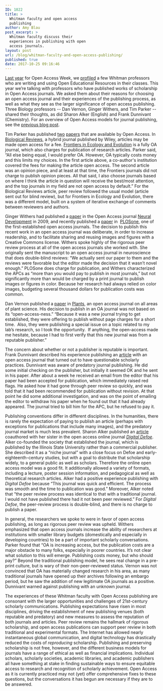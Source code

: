 ```yaml
---
ID: 1022
title: >
  Whitman faculty and open access
  publishing
author: Amy Blau
post_excerpt: >
  Whitman faculty discuss their
  experiences in publishing with open
  access journals.
layout: post
url: /blog/whitman-faculty-and-open-access-publishing/
published: true
date: 2017-10-25 09:16:46
---
```

<a href="https://library.whitman.edu/blog/open-access-week-2016/">Last year</a> for Open Access Week, we <a href="https://library.whitman.edu/blog/open-textbooks-math/">profiled</a> a few Whitman professors who are writing and using Open Educational Resources in their classes. This year we’re talking with professors who have published works of scholarship in Open Access journals. We asked them about their reasons for choosing an open access journal and their experiences of the publishing process, as well as what they see as the larger significance of open access publishing. Three Biology professors -- Dan Vernon, Ginger Withers, and Tim Parker -- shared their thoughts, as did Sharon Alker (English) and Frank Dunnivant (Chemistry). For an overview of Open Access models for journal publishing, see the <a href="https://library.whitman.edu/blog/open-access-week-2017/">previous blog post</a>.

Tim Parker has published <a href="http://onlinelibrary.wiley.com/doi/10.1111/brv.12315/full">two</a> <a href="https://www.frontiersin.org/articles/10.3389/fevo.2014.00076/full">papers</a> that are available by Open Access. In <a href="http://onlinelibrary.wiley.com/journal/10.1111/(ISSN)1469-185X">Biological Reviews</a>, a hybrid journal published by Wiley, articles may be made open access for a fee. <a href="https://www.frontiersin.org/articles/10.3389/fevo.2014.00076/full">Frontiers in Ecology and Evolution</a> is a fully OA journal, which also charges for publication of research articles. Parker said, “All else being equal, I would prefer OA. However, OA typically costs money and this limits my choices. In the first article above, a co-author's institution covered the fees for making the article open access. The second article was an opinion piece, and at least at that time, the Frontiers journals did not charge to publish opinion pieces. All that said, I also choose journals based on where I think the article in question will receive the best/most attention, and the top journals in my field are not open access by default.” For the Biological Reviews article, peer review followed the usual model (article sent out for blind review), but for Frontiers in Ecology and Evolution, there was a different model, built on a system of iterative exchange of comments between reviewers and authors.

Ginger Withers had published a <a href="https://neuraldevelopment.biomedcentral.com/articles/10.1186/1749-8104-4-26">paper</a> in the Open Access journal <a href="https://neuraldevelopment.biomedcentral.com/">Neural Development</a> in 2009, and recently published a <a href="http://journals.plos.org/plosone/article?id=10.1371/journal.pone.0169792">paper</a> in  <a href="http://journals.plos.org/plosone/">PLOSone</a>, one of the first-established open access journals. The decision to publish this recent work in an open access journal was deliberate, in order to increase readership, and to facilitate sharing and reusing images and figures with a Creative Commons license. Withers spoke highly of the rigorous peer review process at all of the open access journals she worked with. She originally sent the manuscript to an open access journal in neuroscience that does double-blind reviews: “We actually sent our paper to them and the reviews were favorable but the editor made the decision that it wasn’t novel enough.” PLOSone does charge for publication, and Withers characterized the APCs as “more than you would pay to publish in most journals,” but not significantly more than would be charged by a print journal to publish images or figures in color. Because her research had always relied on color images, budgeting several thousand dollars for publication costs was common.

Dan Vernon published a <a href="http://www.mdpi.com/2223-7747/2/3/507">paper</a> in <a href="http://www.mdpi.com/journal/plants">Plants</a>, an open access journal on all areas of plant science. His decision to publish in an OA journal was not based on its “open-access-ness.” “Because it was a new journal trying to get established, they were offering to publish without page charges for a short time.  Also, they were publishing a special issue on a topic related to my lab’s research, so I took the opportunity.  If anything, the open-access made me hesitate, because I had to first verify that this new journal was from a reputable publisher.”

The concern about whether or not a publisher is reputable is important. Frank Dunnivant described his experience publishing an <a href="https://www.scirp.org/journal/PaperInformation.aspx?PaperID=30234">article</a> with an open access journal that turned out to have questionable scholarly practices. Dunnivant was aware of predatory journal publishing. He did some initial checking on the publisher, but initially it seemed OK and he sent in his paper. After about a week he received an email from the editor that his paper had been accepted for publication, which immediately raised red flags. He asked how it had gone through peer review so quickly, and was told that it had been recommended for publication without revision. At that point he did some additional investigation, and was on the point of emailing the editor to withdraw his paper when he found out that it had already appeared. The journal tried to bill him for the APC, but he refused to pay it.

Publishing conventions differ in different disciplines. In the humanities, there is rarely the expectation of paying to publish an article (perhaps with exceptions for publications that include many images), and the predatory journal market is much less prevalent. Sharon Alker published an <a href="http://english.illinoisstate.edu/digitaldefoe/features/nelsonalker.html">article</a> coauthored with her sister in the open access online journal <a href="http://digitaldefoe.org/"><i>Digital Defoe</i></a>. Alker co-founded the society that established the journal, which is published by the Illinois State University rather than a commercial publisher. She described it as a “niche journal” with a close focus on Defoe and early-eighteenth-century studies, but with a goal to distribute that scholarship widely, to a general public as well as scholars. Therefore the online open access model was a good fit. It additionally allowed a variety of formats, including a lecture, poster session information, and pedagogical as well as theoretical research articles. Alker had a positive experience publishing with <i>Digital Defoe</i> because “This journal was quick and efficient. The process was smooth and the time to publication was good.” Moreover, Alker noted that “the peer review process was identical to that with a traditional journal. I would not have published there had it not been peer reviewed.” For <i>Digital Defoe</i>, the peer-review process is double-blind, and there is no charge to publish a paper.

In general, the researchers we spoke to were in favor of open access publishing, as long as rigorous peer review was upheld. Withers emphasized that open access journals increase the ability of researchers at institutions with smaller library budgets (domestically and especially in developing countries) to be a part of important scholarly conversations. Parker found that “OA is increasing access, but the publication costs are a major obstacle to many folks, especially in poorer countries. It’s not clear what solution to this will emerge. Publishing costs money, but who should pay?” Beyond the traditional publishing model, he sees real change in a pre-print culture, but is wary of their non-peer-reviewed status. Vernon was not convinced that OA has materially changed research in his area, as many traditional journals have opened up their archives following an embargo period, but he saw the addition of new legitimate OA journals as a positive. Dunnivant warned against publishing with an unknown journal.

The experiences of these Whitman faculty with Open Access publishing are consonant with the larger opportunities and challenges of 21st-century scholarly communications. Publishing expectations have risen in most disciplines, driving the establishment of new publishing venues (both reputable and predatory) and new measures to assess the reputation of both journals and articles. Peer review remains the hallmark of rigorous scholarship, and open access publications can support peer review in both traditional and experimental formats. The Internet has allowed nearly instantaneous global communication, and digital technology has drastically reduced the costs of <i>reproducing</i> scholarship. Publishing and preserving scholarship is not free, however, and the different business models for journals have a range of ethical as well as financial implications. Individual scholars, scholarly societies, academic libraries, and academic publishers all have something at stake in finding sustainable ways to ensure equitable access to research and recognition of scholarly achievement. Open Access as it is currently practiced may not (yet) offer comprehensive fixes to these questions, but the conversations it has begun are necessary if they are to be answered.
